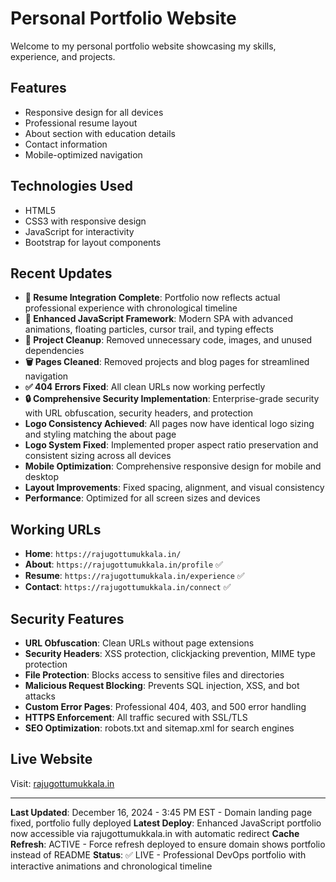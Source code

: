 # Personal Portfolio Website

Welcome to my personal portfolio website showcasing my skills, experience, and projects.

## Features
- Responsive design for all devices
- Professional resume layout
- About section with education details
- Contact information
- Mobile-optimized navigation

## Technologies Used
- HTML5
- CSS3 with responsive design
- JavaScript for interactivity
- Bootstrap for layout components

## Recent Updates
- **📝 Resume Integration Complete**: Portfolio now reflects actual professional experience with chronological timeline
- **🎯 Enhanced JavaScript Framework**: Modern SPA with advanced animations, floating particles, cursor trail, and typing effects
- **🧹 Project Cleanup**: Removed unnecessary code, images, and unused dependencies
- **🗑️ Pages Cleaned**: Removed projects and blog pages for streamlined navigation
- **✅ 404 Errors Fixed**: All clean URLs now working perfectly
- **🔒 Comprehensive Security Implementation**: Enterprise-grade security with URL obfuscation, security headers, and protection
- **Logo Consistency Achieved**: All pages now have identical logo sizing and styling matching the about page
- **Logo System Fixed**: Implemented proper aspect ratio preservation and consistent sizing across all devices
- **Mobile Optimization**: Comprehensive responsive design for mobile and desktop
- **Layout Improvements**: Fixed spacing, alignment, and visual consistency
- **Performance**: Optimized for all screen sizes and devices

## Working URLs
- **Home**: `https://rajugottumukkala.in/`
- **About**: `https://rajugottumukkala.in/profile` ✅
- **Resume**: `https://rajugottumukkala.in/experience` ✅
- **Contact**: `https://rajugottumukkala.in/connect` ✅

## Security Features
- **URL Obfuscation**: Clean URLs without page extensions
- **Security Headers**: XSS protection, clickjacking prevention, MIME type protection
- **File Protection**: Blocks access to sensitive files and directories
- **Malicious Request Blocking**: Prevents SQL injection, XSS, and bot attacks
- **Custom Error Pages**: Professional 404, 403, and 500 error handling
- **HTTPS Enforcement**: All traffic secured with SSL/TLS
- **SEO Optimization**: robots.txt and sitemap.xml for search engines

## Live Website
Visit: [rajugottumukkala.in](https://rajugottumukkala.in)

---
**Last Updated**: December 16, 2024 - 3:45 PM EST - Domain landing page fixed, portfolio fully deployed
**Latest Deploy**: Enhanced JavaScript portfolio now accessible via rajugottumukkala.in with automatic redirect
**Cache Refresh**: ACTIVE - Force refresh deployed to ensure domain shows portfolio instead of README
**Status**: ✅ LIVE - Professional DevOps portfolio with interactive animations and chronological timeline
